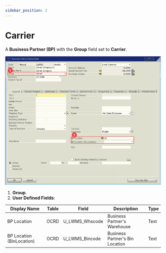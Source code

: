 ```yaml
---
sidebar_position: 2
---
```


# Carrier

A **Business Partner (BP)** with the **Group** field set to **Carrier**.

![SAP Business Partner screen](./img-carrier/sap_bp_screen.png)

1. **Group**.
2. **User Defined Fields**:

| Display Name | Table | Field | Description | Type |
| --- | --- | --- | --- | --- |
| BP Location | OCRD | U_LWMS_Whscode | Business Partner's Warehouse | Text |
| BP Location (BinLocation) | OCRD | U_LWMS_Bincode | Business Partner's Bin Location | Text |

<!-- # References

- [Shipping Delivery.](../apps/shipping_delivery)
- [Shipping Multi-Site Transfer.](../apps/shipping_multi_site_transfer)
- [Receive.](../apps/receive) -->
